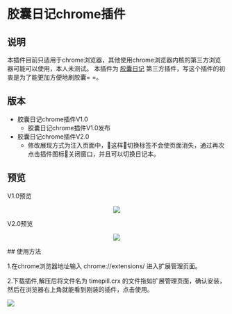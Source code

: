 # 胶囊日记chrome插件
## 说明
本插件目前只适用于chrome浏览器，其他使用chrome浏览器内核的第三方浏览器可能可以使用，本人未测试。
本插件为 <a href="http://www.timepill.net">胶囊日记</a> 第三方插件，写这个插件的初衷是为了能更加方便地刷胶囊= =。
## 版本
* 胶囊日记chrome插件V1.0
    + 胶囊日记chrome插件V1.0发布
* 胶囊日记chrome插件V2.0
    + 修改展现方式为注入页面中，这样切换标签不会使页面消失，通过再次点击插件图标关闭窗口，并且可以切换日记本。
## 预览
V1.0预览
<center>

![](https://user-images.githubusercontent.com/17524418/28151806-93111a08-67cf-11e7-9ef1-ae5455e9c145.png)

</center>
V2.0预览
<center>

![](https://user-images.githubusercontent.com/17524418/28174974-940db172-6825-11e7-815c-7f5d30f5ba28.png)

</center>
## 使用方法

1.在chrome浏览器地址输入 chrome://extensions/ 进入扩展管理页面。

2.下载插件,解压后将文件名为 timepill.crx 的文件拖如扩展管理页面，确认安装，然后在浏览器右上角就能看到刚装的插件，点击使用。
</center>

![](http://opzfmbyhp.bkt.clouddn.com/2017-07-13-download.png)

</center>
